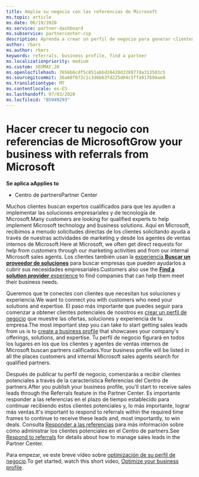 ```yaml
---
title: Amplíe su negocio con las referencias de Microsoft
ms.topic: article
ms.date: 06/19/2020
ms.service: partner-dashboard
ms.subservice: partnercenter-csp
description: Aprenda a crear un perfil de negocio para generar clientes potenciales de ventas a través de la característica de referencias del centro de Partners y, a continuación, para responder a estas referencias.
author: rbars
ms.author: rbars
keywords: referrals, business profile, find a partner
ms.localizationpriority: medium
ms.custom: SEOMAY.20
ms.openlocfilehash: 7656b6cdf5c051abbd28420d228877da313503c5
ms.sourcegitcommit: 36a60f672c1c3d6b63fd225d04c5ffa917694ae0
ms.translationtype: MT
ms.contentlocale: es-ES
ms.lasthandoff: 07/03/2020
ms.locfileid: "85949293"
---
```

# <a name="grow-your-business-with-referrals-from-microsoft"></a><span data-ttu-id="8a9cc-104">Hacer crecer tu negocio con referencias de Microsoft</span><span class="sxs-lookup"><span data-stu-id="8a9cc-104">Grow your business with referrals from Microsoft</span></span>

<span data-ttu-id="8a9cc-105">**Se aplica a**</span><span class="sxs-lookup"><span data-stu-id="8a9cc-105">**Applies to**</span></span>

- <span data-ttu-id="8a9cc-106">Centro de partners</span><span class="sxs-lookup"><span data-stu-id="8a9cc-106">Partner Center</span></span>

<span data-ttu-id="8a9cc-107">Muchos clientes buscan expertos cualificados para que les ayuden a implementar las soluciones empresariales y de tecnología de Microsoft.</span><span class="sxs-lookup"><span data-stu-id="8a9cc-107">Many customers are looking for qualified experts to help implement Microsoft technology and business solutions.</span></span> <span data-ttu-id="8a9cc-108">Aquí en Microsoft, recibimos a menudo solicitudes directas de los clientes solicitando ayuda a través de nuestras actividades de marketing y desde los agentes de ventas internos de Microsoft.</span><span class="sxs-lookup"><span data-stu-id="8a9cc-108">Here at Microsoft, we often get direct requests for help from customers through our marketing activities and from our internal Microsoft sales agents.</span></span> <span data-ttu-id="8a9cc-109">Los clientes también usan la [experiencia **Buscar un proveedor de soluciones**](https://www.microsoft.com/solution-providers/search) para buscar empresas que pueden ayudarlos a cubrir sus necesidades empresariales.</span><span class="sxs-lookup"><span data-stu-id="8a9cc-109">Customers also use the [**Find a solution provider** experience](https://www.microsoft.com/solution-providers/search) to find companies that can help them meet their business needs.</span></span> 

<span data-ttu-id="8a9cc-110">Queremos que te conectes con clientes que necesitan tus soluciones y experiencia.</span><span class="sxs-lookup"><span data-stu-id="8a9cc-110">We want to connect you with customers who need your solutions and expertise.</span></span> <span data-ttu-id="8a9cc-111">El paso más importante que puedes seguir para comenzar a obtener clientes potenciales de nosotros es [crear un perfil de negocio](create-a-marketing-profile.md) que muestre las ofertas, soluciones y experiencia de tu empresa.</span><span class="sxs-lookup"><span data-stu-id="8a9cc-111">The most important step you can take to start getting sales leads from us is to [create a business profile](create-a-marketing-profile.md) that showcases your company's offerings, solutions, and expertise.</span></span> <span data-ttu-id="8a9cc-112">Tu perfil de negocio figurará en todos los lugares en los que los clientes y agentes de ventas internos de Microsoft buscan partners calificados.</span><span class="sxs-lookup"><span data-stu-id="8a9cc-112">Your business profile will be listed in all the places customers and internal Microsoft sales agents search for qualified partners.</span></span> 

 <span data-ttu-id="8a9cc-113">Después de publicar tu perfil de negocio, comenzarás a recibir clientes potenciales a través de la característica Referencias del Centro de partners.</span><span class="sxs-lookup"><span data-stu-id="8a9cc-113">After you publish your business profile, you'll start to receive sales leads through the Referrals feature in the Partner Center.</span></span> <span data-ttu-id="8a9cc-114">Es importante responder a las referencias en el plazo de tiempo establecido para continuar recibiendo estos clientes potenciales y, lo más importante, lograr más ventas.</span><span class="sxs-lookup"><span data-stu-id="8a9cc-114">It's important to respond to referrals within the required time frames to continue to receive these leads and, most importantly, to win deals.</span></span> <span data-ttu-id="8a9cc-115">Consulta [Responder a las referencias](responding-to-referrals.md) para más información sobre cómo administrar los clientes potenciales en el Centro de partners.</span><span class="sxs-lookup"><span data-stu-id="8a9cc-115">See [Respond to referrals](responding-to-referrals.md) for details about how to manage sales leads in the Partner Center.</span></span>  

<span data-ttu-id="8a9cc-116">Para empezar, ve este breve vídeo sobre [optimización de su perfil de negocio](https://player.vimeo.com/video/252788046).</span><span class="sxs-lookup"><span data-stu-id="8a9cc-116">To get started, watch this short video, [Optimize your business profile](https://player.vimeo.com/video/252788046).</span></span>  
